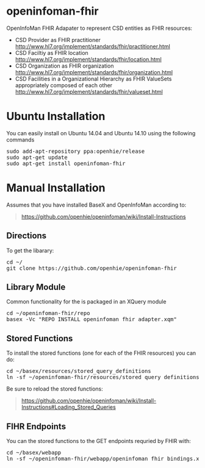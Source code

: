openinfoman-fhir
================

OpenInfoMan FHIR Adapater to represent CSD entities as FHIR resources:
* CSD Provider as FHIR practitioner http://www.hl7.org/implement/standards/fhir/practitioner.html
* CSD Faciltiy as FHIR location http://www.hl7.org/implement/standards/fhir/location.html
* CSD Organization as FHIR organization http://www.hl7.org/implement/standards/fhir/organization.html
* CSD Facilities in a Organizational Hierarchy as FHIR ValueSets appropriately composed of each other http://www.hl7.org/implement/standards/fhir/valueset.html 



Ubuntu Installation
===================
You can easily install on Ubuntu 14.04 and Ubuntu 14.10 using the following commands
<pre>
sudo add-apt-repository ppa:openhie/release
sudo apt-get update
sudo apt-get install openinfoman-fhir
</pre>



Manual Installation
===================

Assumes that you have installed BaseX and OpenInfoMan according to:
> https://github.com/openhie/openinfoman/wiki/Install-Instructions


Directions
----------
To get the libarary:
<pre>
cd ~/
git clone https://github.com/openhie/openinfoman-fhir
</pre>

Library Module
--------------
Common functionality for the is packaged in an XQuery module
<pre>
cd ~/openinfoman-fhir/repo
basex -Vc "REPO INSTALL openinfoman_fhir_adapter.xqm"
</pre>


Stored Functions
----------------
To install the stored functions (one for each of the FHIR resources) you can do: 
<pre>
cd ~/basex/resources/stored_query_definitions
ln -sf ~/openinfoman-fhir/resources/stored_query_definitions/* .
</pre>
Be sure to reload the stored functions: 
> https://github.com/openhie/openinfoman/wiki/Install-Instructions#Loading_Stored_Queries


FIHR Endpoints
--------------
You can the stored functions to the GET endpoints requried by FHIR with:  
<pre>
cd ~/basex/webapp
ln -sf ~/openinfoman-fhir/webapp/openinfoman_fhir_bindings.xqm
</pre>


